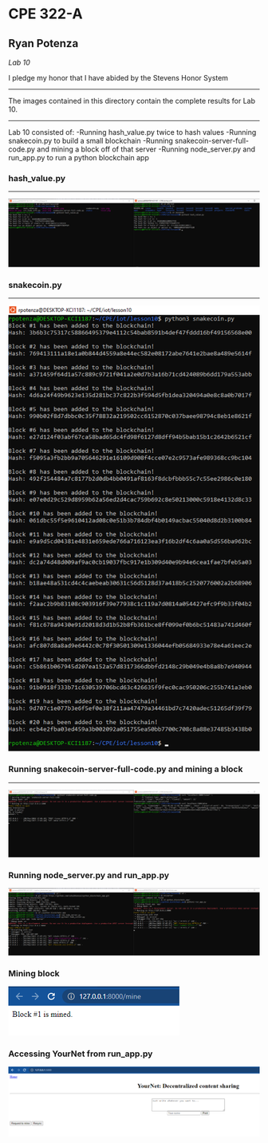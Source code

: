# CPE 322-A
## Ryan Potenza
*Lab 10*

I pledge my honor that I have abided by the Stevens Honor System

---
The images contained in this directory contain the complete results for Lab 10.

---
Lab 10 consisted of: 
-Running hash_value.py twice to hash values
-Running snakecoin.py to build a small blockchain
-Running snakecoin-server-full-code.py and mining a block off of that server
-Running node_server.py and run_app.py to run a python blockchain app

### hash_value.py
---
![hashvalue](https://github.com/RyanPotenza/PotenzaCPE-322A/blob/main/Lab10/hash_value.png)

### snakecoin.py
---
![snakecoin](https://github.com/RyanPotenza/PotenzaCPE-322A/blob/main/Lab10/snakecoin.png)

### Running snakecoin-server-full-code.py and mining a block
---
![snakecoin-server-full-code](https://github.com/RyanPotenza/PotenzaCPE-322A/blob/main/Lab10/mine.png)

### Running node_server.py and run_app.py
![server-app](https://github.com/RyanPotenza/PotenzaCPE-322A/blob/main/Lab10/server-app.png)

### Mining block
![mine block #1](https://github.com/RyanPotenza/PotenzaCPE-322A/blob/main/Lab10/block1.png)

### Accessing YourNet from run_app.py
![hashvalue](https://github.com/RyanPotenza/PotenzaCPE-322A/blob/main/Lab10/yournet.png)